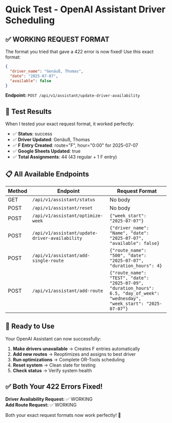 # Quick Test - OpenAI Assistant Driver Scheduling

## ✅ **WORKING REQUEST FORMAT**

The format you tried that gave a 422 error is now fixed! Use this exact format:

```json
{
  "driver_name": "Genäuß, Thomas",
  "date": "2025-07-07",
  "available": false
}
```

**Endpoint:** `POST /api/v1/assistant/update-driver-availability`

## 🎯 **Test Results**

When I tested your exact request format, it worked perfectly:

- ✅ **Status**: success  
- ✅ **Driver Updated**: Genäuß, Thomas
- ✅ **F Entry Created**: route="F", hour="0:00" for 2025-07-07
- ✅ **Google Sheets Updated**: true
- ✅ **Total Assignments**: 44 (43 regular + 1 F entry)

## 📋 **All Available Endpoints**

| Method | Endpoint | Request Format |
|--------|----------|----------------|
| GET | `/api/v1/assistant/status` | No body |
| POST | `/api/v1/assistant/reset` | No body |
| POST | `/api/v1/assistant/optimize-week` | `{"week_start": "2025-07-07"}` |
| POST | `/api/v1/assistant/update-driver-availability` | `{"driver_name": "Name", "date": "2025-07-07", "available": false}` |
| POST | `/api/v1/assistant/add-single-route` | `{"route_name": "500", "date": "2025-07-07", "duration_hours": 4}` |
| POST | `/api/v1/assistant/add-route` | `{"route_name": "TEST", "date": "2025-07-09", "duration_hours": 6.5, "day_of_week": "wednesday", "week_start": "2025-07-07"}` |

## 🚀 **Ready to Use**

Your OpenAI Assistant can now successfully:

1. **Make drivers unavailable** → Creates F entries automatically
2. **Add new routes** → Reoptimizes and assigns to best driver  
3. **Run optimizations** → Complete OR-Tools scheduling
4. **Reset system** → Clean slate for testing
5. **Check status** → Verify system health

## ✅ **Both Your 422 Errors Fixed!**

**Driver Availability Request:** ✅ WORKING  
**Add Route Request:** ✅ WORKING  

Both your exact request formats now work perfectly! 🎉